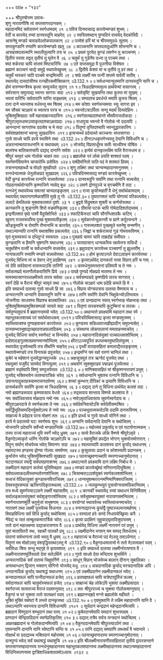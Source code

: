 +++
title = "१३२"

+++
श्रीपुरुषोत्तम उवाच-  
शृणु नारायणीश्रि त्वं सप्तसागरदानकम् ।  
महादानमिदं सर्वपापघ्नं स्वर्गधामदम् ॥१ ॥
पवित्रं दिनमासाद्य कारयेन्मण्डपं शुभम् ।  
वेदीं च कारयेद् रम्यां दानवस्तूनि चाहरेत् ॥२ ॥
स्वस्तिशब्दान् पुण्यदिनं वाचयेद् वेदकोविदैः ।  
आसनेषु मण्डपे चावाहयेल्लोकपालकान् ॥२ ॥
परमेशं हरिं मां च श्रीरमामुदधेः सुताम् ।  
सप्तकुण्डानि रम्याणि कारयेन्मण्डपे खलु ॥४ ॥
काञ्चनानि सप्तपलादूर्ध्वाणि शोभनानि च ।  
आसहस्रपलात्मानि स्थालीतुल्यानि तत्र च ॥५ ॥
प्रथमं पूरयेत् कुण्डं लवणेन तु काञ्चनम् ।  
द्वितीयं पयसा तद्वत् तृतीयं तु घृतेन वै ॥६ ॥
चतुर्थं तु गुडेनैव दध्ना तु पञ्चमं तथा ।  
षष्ठं शर्करया चापि सप्तमं मिष्टवारिभिः ॥७ ॥
एते सप्तसमुद्रा वै पूजनीया विशेषतः ।  
ब्रह्माणं काञ्चनं चाद्ये समुद्रे स्थापयेच्छुभम् ॥८ ॥
द्वितीये केशवं मां च तृतीये तु हरं तथा ।  
चतुर्थे भास्करं चापि पञ्चमे चन्द्रमित्यपि ॥९ ॥
षष्ठे लक्ष्मीं मम पत्नीं सप्तमे पार्वतीं सतीम् ।  
स्थापयेद् दासदांसीश्च रत्नहीरकमौक्तिकान् ॥3.132.१ ०॥
सर्वधान्यान्युत्तमानि दानवस्तूनि यानि च ।  
होमं वारुणमन्त्रैश्च कृत्वा सम्पूजयेत् सुरान् ॥१ १॥
त्रिःप्रदक्षिणमावृत्य प्रार्थयेन्मां ससागरम् ।  
सर्वरसान् समुत्पाद्य भवन्तः सागराः सदा ॥१२॥
सर्वसृष्टिं सुखयन्ति तथा कुरुत मां सुखम् ।  
भवतां वारिभिः सर्वपापानि यान्ति सङ्क्षयम् ॥१३ ॥
सम्पदश्च प्रवर्धन्ते ममापि कुरुत श्रियम् ।  
दत्ता दाने भवन्तश्च वर्धयन्तु मम श्रियम् ॥१४॥
मम कोशाः स्वर्णरूप्यमयाः स्युः सागरा इव ।  
मम सौख्यं चाऽक्षयं च भवत्वत्र परत्र च ॥१५॥
भवन्तोऽत्राऽर्पिताः सन्तु मदर्थं दिव्यदेहिनः ।  
भुक्तिमुक्तिप्रदाः सर्वे महासाम्राज्यदायिनः ॥१६॥
स्वर्गसत्यप्रदाश्चान्ते भौमवैराजलोकदाः ।  
श्रीपुराऽमृतधामाऽव्याकृतदाश्चाऽक्षरप्रदाः ॥१७॥
राधापुत्रा भवन्तो वै गोलोकं नो ददत्वपि ।  
आनन्दानां सागरांश्च ददत्वेव च मे सदा ॥१८॥
पितॄणां तृप्तिदश्चापि भवन्तूद्धारकारिणः ।  
सर्ववंशप्रवंशानां भवन्तु सुखदायिनः ॥१९॥
इत्यभ्यर्थ्य प्रदेयास्ते काञ्चनाः सप्तसागराः ।  
गुरवे साधवे चापि हरये स्वामिने तथा ॥3.132.२०॥
दीनाऽन्धकृपणेभ्यस्तु देयानि विविधानि च ।  
अन्नरत्नाम्बरपात्रधनानि च यथायथम् ॥२१ ॥
भोजयेद् विप्रसाधूँश्च सतीः साध्वीश्च योषितः ।  
बालांश्च बालिकाश्चापि दद्याद् दानानि सर्वशः ॥२२॥
इत्येवं दानकृल्लक्ष्मि याति वैराजधाम ह ।  
श्रीपुरं चामृतं धाम गोलोकं चाक्षरं ततः ॥२३॥
ब्रह्मलोकं परं लोकं प्रयति शाश्वतं पदम् ।  
स्वर्णवर्णविमानेन चाप्सरोभिः प्रसेवितः ॥२४॥
पार्षदैर्मानितो याति पदं मे शाश्वतं प्रियम् ।  
तत्रानन्दमहाब्धौ च मोदते सुमहीयते ॥२५॥
शृणु लक्ष्मि! तथा चान्यन्महादानमनुत्तमम् ।  
रत्नधेन्वात्मकं धेनुलोकप्रदं सुखप्रदम् ॥२६॥
पवित्रदिनमासाद्य मण्डपं कारयेच्छुभम् ।  
वेदीं कुण्डं कारयेच्च रत्नानि सन्न्यसेत्तथा ॥२७॥
दानवस्तूनि सर्वाणि तथा रत्नानि सन्न्यसेत् ।  
गोप्रदानार्थयोग्यानि कृष्णाजिने न्यसेद् बुधः ॥२८॥
लवणे द्रोणपुञ्जे च मृगचर्मणि वै तदा ।  
रत्नधेनुं स्थापयेच्च सवत्सां चाप्यलङ्कृताम् ॥२९॥
राजा कुर्यान्महतीं वै धेनुं सर्वार्थकामदाम् ।  
स्थापयेत् पद्मरागाणामेकाशीतिं मुखे तु गोः ॥3.132.३०॥
पुष्परागशतं चापि घोणायां परिकल्पयेत्।  
ललाटे हेमतिलकं मुक्ताफलशतं दृशोः ॥३ १ ॥
भ्रुद्वये विद्रुमशत शुक्ती च कर्णयोस्तथा ।  
कानकानि तु शृङ्गाणि शिरो वज्रमणिकृतम् ॥३२॥
ग्रीवायां पटकं चापि गोमेदादिशतोद्भवम् ।  
इन्द्रनीलशतं पृष्ठे पार्श्वे वैदूर्यशोभिते ॥३३॥
स्फाटिकैरुदरं चापि सौगन्धिशतकैः कटिम् ।  
खुरान् राजतरूपाँश्च पुच्छं मुक्तावलीकृतम् ॥३४॥
सूर्यकान्तेन्दुकान्तौ च घ्राणे कर्पूरचन्दने ।  
कौङ्कुमानि च रोमाणि रौप्यनाभिं च कारयेत् ॥३५॥
गारुत्मतशतं पुच्छमूले स्तनेषु सन्मणीन् ।  
तथाऽन्यान्यपि रत्नानि यथाशक्ति प्रकल्पयेत् ॥३६॥
जिह्वां च शर्करारूपां गुडं गोमयरूपिणम् ।  
घृतं मूत्रस्वरूपं च दधिदुग्धे स्वरूपतः ॥३७॥
पुच्छाग्रे चामरं चापि ताम्रदोहं समीपतः ।  
कुण्डलानि च हैमानि भूषणानि यथाधनम् ॥३८॥
घासग्रासान् धान्यकाँश्च रक्षयेत्तत्र सन्निधौ ।  
चतुर्थांशेन वत्सीं च सर्वधान्यानि सन्न्यसेत् ॥३९॥
इक्षुपादान् कारयेच्च पञ्चवर्णां तु झुल्लरीम् ।  
नानाफलानि रम्याणि मण्डपे सन्न्यसेत्तथा ॥3.132.४०॥
होमं कृत्वाऽनले देवाऽऽवाहनं कारयेत्तथा ।  
पूजयेद् विधिना मां च देवान् धेनुं प्रदक्षिणम् ॥४१ ॥
कृत्वाऽर्थयेद् दानकर्ता नत्वा विप्रान् हरिं च गाम् ।  
त्वं देवि सर्वदेवानां वासरूपाऽसि तारिणी ॥४२ ॥
कामधेनुसमस्तानां प्रतिमायै च ते नमः ।  
सर्वकामप्रदे मातर्गोलोकवासिनि प्रिये ॥४३॥
पापहे पुण्यदे मोक्षप्रदे मातश्च ते नमः ।  
मामस्मात्सागराल्लक्ष्मीरूपे तारय सर्वथा ॥४४॥
सर्वसम्पत्प्रदे कृष्णप्रिये तारय सागरात् ।  
स्वर्गं देहि च वैराजं श्रीपुरं चामृतं तथा ॥४५॥
गोलोकं चाऽक्षरं धाम प्रदेहि कमले हि मे ।  
इति सम्प्रार्थ्य दातव्या गुरवे साधवे हि सा ॥४६॥
विप्राय योग्यपात्राय दातव्या वैष्णवाय च ।  
अन्यरत्नानि धान्यानि देयवस्तूनि यानि च ॥४७॥
तानि सर्वाणि देयानि भिक्षुकेभ्योऽतिभावतः ।  
भोजनीयाः साधवश्च विप्राश्च बालबालिकाः ॥४८॥
एवं दानप्रदाना स्यात् स्वर्गभाक् मोक्षभाक् तथा ।  
भुक्तिमुक्तिमहामुक्तिसम्पन्नो जायते सदा ॥४९॥
पितृणां तारकश्चापि कुटुम्बिनां च तारकः ।  
सर्वपुण्यसुपात्रं वै ब्रह्मानन्दमयो भवेत् ॥3.132.५०॥
अथान्यत्ते प्रवक्ष्यामि महादानं तथा रमे ।  
महाभूतकलशाख्यं परं सर्वार्थसाधकम् ॥५९१॥
पवित्रतिथिमासाद्य कृत्वा मण्डपमुत्तमम् ।  
स्वस्तिवाचश्च पुण्याहवाचनं कारयेत्ततः ॥५२॥
कुण्डस्य सन्निधावाज्यव्रीह्यादीन् समुपन्यसेत् ।  
दानसम्भारभूषाद्याच्छादनान्नफलादिकम् ॥५३ ॥
संस्थाप्य लोकपालानां ममावाहनमाचरेत् ।  
पूजयेद् विधिना सर्वान् स्वर्णघटं च विन्यसेत् ॥५४॥
महारत्नादिसंयुक्तं पञ्चपल्लवशोभितम् ।  
प्रादेशादङ्गुलशतप्रमाणमानशोभितम् ॥५५॥
क्षीराऽऽज्यपूरितं कल्पाम्बरपुष्पादिसंयुतम् ।  
स्थापयेत् पूजयेच्चापि तत्र तीर्थानि चाहरेत्॥५६॥
पृथ्वीं वाराहसहितां कमलाद्यैरलङ्कृताम् ।  
स्थापयेन्मण्डपे तत्र विनायकं प्रपूजयेत् ॥५७॥
इन्द्रमग्निं यमं रक्षो वरुणं चानिलं तथा ।  
कुबेरं च महेशानं पूजयेद्धान्यपुञ्जके ॥५८॥
अक्षसूत्रयुतं तत्र ऋग्वेदं पूजयेत् तथा ।  
पद्मयुक्तं यजुर्वेदं सामवेदं विणायुतम् ॥५९॥
अथर्वाणं स्रुक्स्रुवाढ्यं पद्माढ्यं पूजयेत्तथा ।  
ब्रह्माणं रुद्रमेवापि विष्णुं सम्पूजयेत्ततः ॥3.132.६ ०॥
माणिक्यासहितं मां श्रीकृष्णनारायणं प्रभुम् ।  
पूजयेद् भक्तिभावेन ततश्चारात्रिकं चरेत् ॥६१ ॥
सर्वधान्यानि भूषाश्च रत्नानि विविधानि च ।  
उपानत्पादुकाछत्रचामरासनदर्पणम् ॥६२॥
शय्यां कुम्भान् दीपिकां च द्रव्याणि विविधानि च ।  
दानार्थकानि सर्वाणि कृत्वा मां त्रिःप्रदक्षिणम् ॥६ ३॥
दद्याद् दाने तु विधिना प्रार्थयेत् कलशं तदा ।  
नमो ब्रह्माण्डरूपाय कृष्णवासाय वेधसे ॥६४॥
रुद्ररूपाय शान्ताय विष्णवे कलशाय ते ।  
नमः सर्वाधिवासाय मोक्षदाय नमो नमः ॥६५॥
नमोऽमृताधिवासाय सुवर्णस्वर्गदाय च ।  
श्रीपुराऽक्षरदात्रे ते स्वर्णकलश ते नमः ॥६६॥
सर्वदेवनिवासोऽसि सर्वदेवीसमाश्रितः ।  
सर्वर्द्धिभूतिसम्पद्भिर्युक्तोऽस्य ते नमो नमः ॥६७॥
पञ्चभूतात्मरूपोऽसि ददामि दानरूपिणम् ।  
साम्राज्यं मे प्रदेह्यत्र परत्र मोक्षणं ततः ॥६८॥
इति प्रार्थ्य च गुरवे साधवे योगिने तथा ।  
हरये मे प्रदातव्यो घटः स्वर्णमयः शुभः ॥६९॥
अन्यानि सर्वदानादि देयानि च यथोचितम् ।  
भोजनानि प्रदेयानि सर्वेभ्यो मण्डपान्तिके ॥3.132.७०॥
महोत्सवं प्रकुर्याद् य एवं घटार्पणात्मकम् ।  
तस्य राज्यं महाराज्यं भुवि स्वर्गे भवेद् ध्रुवम् ॥७१॥
सत्ये वैराजके लोके वैष्णवे श्रीपुरेऽमृते ।  
वैकुण्ठेऽव्याकृते धाम्नि गोलोके चाऽक्षरेऽपि च ॥७२॥
महामुक्तिं प्रपद्येत भोगान् भुक्त्वोत्तमोत्तरान् ।  
पितॄन् सर्वान् मोचयेच्च भवेत् विमानगः सदा ॥७३॥
स्वल्पस्यापि कलशस्य दानं कुर्याद् यथाधनम् ।  
महाघटस्य हण्डस्य द्रोण्या गोल्याः समर्पणम् ॥७४॥
कुसुलायाः प्रदानं च कोशस्यापि प्रदानकम् ।  
कुर्यात्तेन भवेद् भुक्तिर्मुक्तिश्चापि सुखप्रदा ॥७५॥
पठनाच्छ्रवणाच्चापि स्मरणाच्चानुमोदनात् ।  
घटदानफलं स्याद्वै सर्वपापप्रणाशनम् ॥७६॥
अथाऽन्यत्ते प्रवक्ष्यामि दानं लक्ष्मि निबोध मे ।  
लक्ष्मीदानं महादानं कर्तव्यं भूतिमिच्छता ॥७७॥
मण्डपं कारयेच्छ्रेष्ठं मणिरत्नादिभूषितम् ।  
सर्वपल्लवकदलीस्तम्भतोरणशोभितम् ॥७८॥
चित्राम्बराऽऽदर्शयुक्तं स्वर्णकलशशोभितम् ।  
सध्वजं वेदिकायुक्तं कुण्डासनविराजितम् ॥७९॥
धान्यभूषाम्बररत्नमणिमाणिक्यराजितम् ।  
देयवस्तूपसम्पन्नं ऋत्विगादिकृतस्थलम् ॥3.132.८० ॥
जलकुम्भयुतं पूत्रायोग्यसामग्रिकान्वितम् ।  
तत्र मध्ये सुवर्णस्याऽऽसने लक्ष्मीं महासतीम् ॥८१ ॥
कानकीं स्थापयेद् रम्यां यथाधनं विनिर्मिताम् ।  
सर्वालङ्कारसंयुक्तां सर्वशृङ्गारशोभिताम् ॥८२॥
सर्वभूषाम्बरयुक्तां नारायणसमन्विताम् ।  
स्वर्णनारायणमूर्तिं चतुर्भुजां सभूषणाम् ॥८३॥
वरयोग्यां स्थापयेच्च स्वस्तिवाचनमाचरेत् ।  
नारायणं तथा लक्ष्मीं पूजयेच्च विधानतः ॥८४॥
स्नानाद्यारभ्य कुर्याद्वै पुष्पाञ्जल्यन्तमर्हणम् ।  
विवाहविधिना सर्वं विधिं कुर्याद् यथोचितम् ॥८५॥
वरमालां हरेः कण्ठे निधापयेच्छ्रियाः करैः ।  
नैवेद्यं च जलं ताम्बूलकमारार्त्रिकं चरेत् ॥८६॥
कृत्वा प्रदक्षिणं जुहुयाद्घृतादिसुपायसम् ।  
ततो दानं महालक्ष्म्या दद्यान्नारायणाय वै ॥८७॥
प्रार्थयेद् विधिना लक्ष्मीं नारायणं परं प्रभुम् ।  
युवां मातापितरौ स्थः, रक्षकौ पालकौ प्रभू ॥८८॥
लक्ष्मीदानेन भगवन् मम सम्पद् विवर्धताम् ।  
पापानां सर्वभागानां लयो भवतु वै ध्रुवम् ॥८९॥
महाराज्यं च वैराज्यं पदं मेऽस्तु तवाऽर्पणात् ।  
पितॄणां मम मोक्षोऽस्तु वंशवृद्धिस्तथाऽस्तु मे ॥3.132.९०॥
वैकुण्ठधामलाभो मे ततो मेऽस्त्वाक्षरं पदम् ।  
सर्वविधाः श्रियः सन्तु मद्गृहे ते कृपावशात् ॥९१ ॥
इति सम्प्रार्थ्य दातव्या लक्ष्मीर्नारायणाय वै ।  
लक्ष्मीनारायणमूर्तिस्ततो देया सतेऽर्थिने ॥९२॥
गुरवे साधवे देया मन्दिराय शुभार्थिने ।  
अन्यरत्नादिकं सर्वं दातव्यं भिक्षुवर्गिणे ॥९३॥
साधून् विप्रान् भोजयेच्च बालान् दीनान् सुबालिकाः ।  
अनाथान्धान् द्विजान् भक्तान् योगिनो भोजयेद् वधूः ॥९४॥
अन्नदानादिकं कुर्याद् वस्त्रदानादिकं अपि ।  
धनदानादिकं कुर्याद् यथाश्रद्धं यथाधनम् ॥९५॥
एवं लक्ष्मीप्रदानेन लक्ष्मीदानफलं भवेत् ।  
कन्यादानफलं चापि पत्नीदानफलं व्रजेत् ॥९६॥
व्रतयज्ञफलं चापि सत्रेष्टापूर्तिजं फलम् ।  
सर्वदानफलं चापि चातुर्मास्यफलं व्रजेत् ॥९७॥
साम्राज्यं चेह लोकेऽपि भुक्त्वा लक्ष्मीप्रसादतः ।  
स्वर्गराज्यं सत्यराज्यं वैराजं पदमाप्नुयात् ॥९८॥
ततः श्रीपुरराज्यं च भुक्त्वा गोलोकमाप्नुयात् ।  
वैकुण्ठं च परं भुक्त्वा ततो यात्यक्षरं पदम् ॥९९॥
ब्रह्मानन्दह्रदे मग्नो ब्रह्मलोके महीयते ।  
भुक्तिं मुक्तिं यथेष्टां वै लभते दानकृत्तथा ॥3.132.१० ०॥
एवमुक्तानि ते लक्ष्मि महादानानि यानि वै ।  
तथाऽन्यानि भवन्त्यत्र दानानि विविधान्यपि ॥१०१ ॥
सूर्यदानं चन्द्रदानं महेन्द्रदानमित्यपि ।  
ब्रह्मदानं विष्णुदानं शम्भुदानं तथा परम् ॥१ ०२॥
कुबेरदानमेवापि यमदानं शुभास्पदम् ।  
प्राणदानं चेन्द्रियादिदानं स्वर्णप्रतिकृतिम् ॥१० ३॥
दद्यात् तत्रैव सर्वत्र यन्त्रदानं यथोचितम् ।  
आक्षरब्रह्मदानं च गोलोकदानमित्यपि ॥१ ०४॥
वैकुण्ठदानमेवापि श्रीपुरस्याऽर्पणं तथा ।  
एवमन्यानि दानानि यानि स्वेष्टानि सन्ति च ॥१ ०५॥
तानि दद्यात् समग्राणि लब्ध्यर्थं वै भवान्तरे ।  
मोक्षार्थं वा प्रदद्याच्च भक्तिदानं महोत्तमम् ॥१ ०६॥
पठनाच्छ्रवणादस्य स्मरणाच्चानुमोदनात् ।  
दानपुण्यं भवेत् सर्वं यथाश्रद्धं यथाशुचि ॥१ ०७॥
इति श्रीलक्ष्मीनारायणीयसंहितायां तृतीये द्वापरसन्ताने सप्तसागरमहादानस्य रत्नधेनुमहादानस्य महाभूतकलशदानस्य लक्ष्मीमहादानस्य तथाऽन्यमहादानानां विधिनिरूपणनामा द्वात्रिंशाधिकशततमोऽध्यायः ॥१३२ ॥
    
